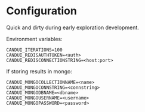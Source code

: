 # Configuration

Quick and dirty during early exploration development.

Environment variables:
```
CANDUI_ITERATIONS=100
CANDUI_REDISAUTHTOKEN=<auth>
CANDUI_REDISCONNECTIONSTRING=<host:port>
```

If storing results in mongo: 
```
CANDUI_MONGOCOLLECTIONNAME=<name>
CANDUI_MONGOCONNSTRING=<connstring>
CANDUI_MONGODBNAME=<dbname>
CANDUI_MONGOUSERNAME=<username>
CANDUI_MONGOPASSWORD=<password>
```
